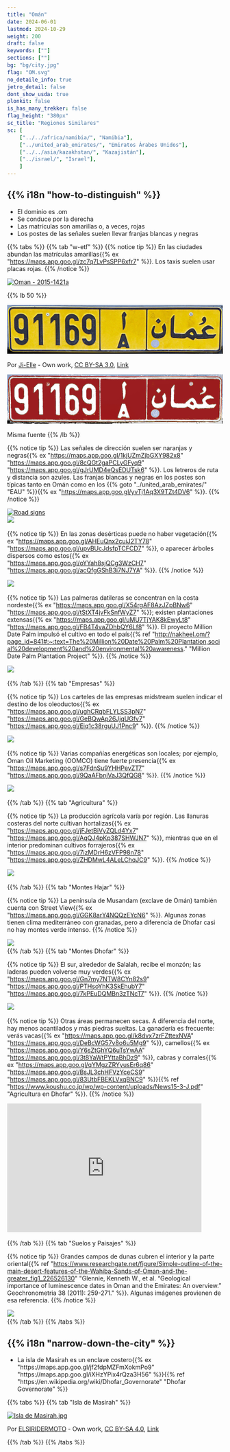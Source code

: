 ```yaml
---
title: "Omán"
date: 2024-06-01
lastmod: 2024-10-29
weight: 200
draft: false
keywords: [""]
sections: [""]
bg: "bg/city.jpg"
flag: "OM.svg"
no_detaile_info: true
jetro_detail: false
dont_show_usda: true
plonkit: false
is_has_many_trekker: false
flag_height: "380px"
sc_title: "Regiones Similares"
sc: [
    ["../../africa/namibia/", "Namibia"],
    ["../united_arab_emirates/", "Emiratos Árabes Unidos"],
    ["../../asia/kazakhstan/", "Kazajistán"],
    ["../israel/", "Israel"],
    ]
---
```


<div class="main-desciption country-description">
    <h2 class="section-title">{{% i18n "how-to-distinguish" %}}</h2>
    <ul class="rule-list">
        <li>El dominio es <span class="quiz">.om</span></li>
        <li>Se conduce por la <span class="quiz">derecha</span></li>
        <li>Las matrículas son <span class="quiz">amarillas</span> o, a veces, rojas</li>
        <li>Los postes de las señales suelen llevar franjas blancas y negras</li>
    </ul>
</div>

{{% tabs %}}
{{% tab "w-etf" %}}
{{% notice tip %}}
En las ciudades abundan las matrículas amarillas{{% ex "https://maps.app.goo.gl/zc7q7LvPsSPP6xfr7" %}}. Los taxis suelen usar placas rojas.
{{% /notice %}}

<div class="googlemap-if no-margin">
<a data-flickr-embed="true" href="https://www.flickr.com/photos/37266013@N00/24300474404/in/photolist-D2mhqC-bcgRdp-dq3MVx-H56Xp-nYQJxr-rrhx1a-9w9J4M-kBs2zz-e17Fek-koMCon-8ap44-qCsCuD-at9CL-6eu64S-9EMLTo-hu4P4U-dBrbaq-9DPViY-n48QJ8-NA77jA-riEEC8-LofQDB-NQaNiw-ei8iSQ-8kRYEu-dCytCa-A7fAZ-7siW3Z-aCirYy-26f6oQB-NG7VUs-AhfpY5-8SXQRk-A7fBH-av2s8U-mKufVn-HoPL2h-r2qt3-fqvDp-oCvoZN-HUjd6Y-7rB5uz-JgSqW3-2bF2kcx-iJFfJs-qndJ5X-HoPRL3-95hQgJ-7JR8wU-n48Z9K" title="Oman - 2015-1421a"><img src="https://live.staticflickr.com/1599/24300474404_178c53ecec_c.jpg" width="90%" alt="Oman - 2015-1421a"/></a><script async src="//embedr.flickr.com/assets/client-code.js" charset="utf-8"></script>
</div>

{{% lb 50 %}}

![](1280px-Oman_license_plate_2001_series.jpg)

Por <a href="//commons.wikimedia.org/wiki/User:Ji-Elle" title="User:Ji-Elle">Ji-Elle</a> - <span class="int-own-work" lang="en">Own work</span>, <a href="https://creativecommons.org/licenses/by-sa/3.0" title="Creative Commons Attribution-Share Alike 3.0">CC BY-SA 3.0</a>, <a href="https://commons.wikimedia.org/w/index.php?curid=12980300">Link</a>

![](1280px-Oman_license_plate_2001_series2.jpg)

Misma fuente
{{% /lb %}}

{{% notice tip %}}
Las señales de dirección suelen ser naranjas y negras{{% ex "https://maps.app.goo.gl/1kjUZmZjbGXY982x8" "https://maps.app.goo.gl/8cQGt2gaPCLyGFyq9" "https://maps.app.goo.gl/gJrUMD4eQsEDUTsk6"  %}}. Los letreros de ruta y distancia son azules. Las franjas blancas y negras en los postes son típicas tanto en Omán como en los {{% goto "../united_arab_emirates/" "EAU" %}}{{% ex "https://maps.app.goo.gl/yvTj1Aq3X9TZt4DV6" %}}.
{{% /notice %}}

<div class="googlemap-if no-margin">
<a data-flickr-embed="true" href="https://www.flickr.com/photos/liquidworld/3267308326/in/photolist-5YHNWb-4tC3XM-bcgLRK-64wLyc-nskKRj-4tG6CJ-4tG5pd-4tG5E3-nKFgKj-4tG68W-ns2WA9-4tC2cv-8Q95jf-5kCn4h-Q1n5QR-Dhnf8L-23QcUbM-aFartF-96Ffnc-ackTYG-96Khm4-29WeimA-ns2wVn-dYoWB2-29ZZR4h-h2NjKe-2ajRD-mFYiX2-96FwiH-9rNJYS-24nturK-LFYxVg-5skabF-fP1zeX-Sauoxo-2bj7q1r-bbmerB-RRqSao-ijARGP-267yBNw-bbmdeT-DTGzgn-2dczqNE-25rCanb-bxBwrK-NMfW4x-oTsiHD-oDg2Wc-3eaYji-28QdBod" title="Road signs"><img src="https://live.staticflickr.com/3515/3267308326_aea5344881_c.jpg" width="90%" alt="Road signs"/></a><script async src="//embedr.flickr.com/assets/client-code.js" charset="utf-8"></script>
</div>

<div class="googlemap-if no-margin">
<img src="/rule/middle_east/oman/sign.png" width="300px">
</div>

{{% notice tip %}}
En las zonas desérticas puede no haber vegetación{{% ex "https://maps.app.goo.gl/AHEuQnx2cuiJ2TY78" "https://maps.app.goo.gl/upvBUcJdsfpTCFCD7" %}}, o aparecer árboles dispersos como estos{{% ex "https://maps.app.goo.gl/oYYah8sjQCg3WzCH7" "https://maps.app.goo.gl/acQfgGShB3i7NJ7YA" %}}.
{{% /notice %}}

<div class="googlemap-if no-margin">
<img src="/rule/middle_east/oman/desert_sand_dry_hot.jpg" width="90%">
</div>

{{% notice tip %}}
Las palmeras datileras se concentran en la costa nordeste{{% ex "https://maps.app.goo.gl/X54rgAF8AzJZpBNw6" "https://maps.app.goo.gl/tStXT4jvFkSnfWyZ7" %}}; existen plantaciones extensas{{% ex "https://maps.app.goo.gl/uMU7TjYAK8kEwyLt8" "https://maps.app.goo.gl/FB4T4vaZDhbQY6Lf8" %}}. El proyecto Million Date Palm impulsó el cultivo en todo el país{{% ref "http://nakheel.om/?page_id=841#:~:text=The%20Million%20Date%20Palm%20Plantation,social%20development%20and%20environmental%20awareness." "Million Date Palm Plantation Project" %}}.
{{% /notice %}}

<div class="googlemap-if no-margin">
<img src="/rule/middle_east/oman/date_palm_date_palm.jpg" width="90%">
</div>


{{% /tab %}}
{{% tab "Empresas" %}}

{{% notice tip %}}
Los carteles de las empresas midstream suelen indicar el destino de los oleoductos{{% ex "https://maps.app.goo.gl/ughCRqbFLYLSS3pN7" "https://maps.app.goo.gl/GeBQwAp26JjqUGfv7" "https://maps.app.goo.gl/Eiq1c38rguUJ1Pnc9" %}}.
{{% /notice %}}

<div class="googlemap-if no-margin">
<img src="oil_pipeline.jpg" width="90%">
</div>

{{% notice tip %}}
Varias compañías energéticas son locales; por ejemplo, Oman Oil Marketing (OOMCO) tiene fuerte presencia{{% ex "https://maps.app.goo.gl/s7FdnSu9YHHPevZT7" "https://maps.app.goo.gl/9QaAFbnjVaJ3QfQG8" %}}.
{{% /notice %}}

<div class="googlemap-if">
<img src="gas_station_oman.jpg" width="90%">
</div>

{{% /tab %}}
{{% tab "Agricultura" %}}

{{% notice tip %}}
La producción agrícola varía por región. Las llanuras costeras del norte cultivan hortalizas{{% ex "https://maps.app.goo.gl/jFJetBiVyZQLd4Yx7" "https://maps.app.goo.gl/AqQJ4pKp387SHWJN7" %}}, mientras que en el interior predominan cultivos forrajeros{{% ex "https://maps.app.goo.gl/7izMDrH6zVFP98n78" "https://maps.app.goo.gl/ZHDMwL4ALeLChqJC9" %}}.
{{% /notice %}}

<div class="googlemap-if no-margin">
<img src="oman_farmland.jpg" width="90%">
</div>

{{% /tab %}}
{{% tab "Montes Hajar" %}}

{{% notice tip %}}
La península de Musandam (exclave de Omán) también cuenta con Street View{{% ex "https://maps.app.goo.gl/GGK8arY4NQQzEYcN6" %}}. Algunas zonas tienen clima mediterráneo con granadas, pero a diferencia de Dhofar casi no hay montes verde intenso.
{{% /notice %}}


<div class="googlemap-if no-margin">
<img src="/rule/middle_east/oman/street_travel_car_mountain.jpg">
</div>
{{% /tab %}}
{{% tab "Montes Dhofar" %}}

{{% notice tip %}}
El sur, alrededor de Salalah, recibe el monzón; las laderas pueden volverse muy verdes{{% ex "https://maps.app.goo.gl/Gn7my7NTW8CYn82s9" "https://maps.app.goo.gl/PTHsoYhK3SkEhubY7" "https://maps.app.goo.gl/7kPEuDQMBn3zTNcT7" %}}.
{{% /notice %}}

<div class="googlemap-if no-margin">
<img src="/rule/middle_east/oman/after_rain_7.jpg" width="90%">
</div>

{{% notice tip %}}
Otras áreas permanecen secas. A diferencia del norte, hay menos acantilados y más piedras sueltas. La ganadería es frecuente: verás vacas{{% ex "https://maps.app.goo.gl/k8dvx7zrFZttexNVA" "https://maps.app.goo.gl/DeBcWG57v8o6u5Mg9" %}}, camellos{{% ex "https://maps.app.goo.gl/Y6sZtGhYQ6uTsYwAA" "https://maps.app.goo.gl/3t8YaWtPYttaBhDz9" %}}, cabras y corrales{{% ex "https://maps.app.goo.gl/qYMgzZRYyusEr6q86" "https://maps.app.goo.gl/BsJL3chHFVzYceCS9" "https://maps.app.goo.gl/83UtbFBEKLVxqBNC9" %}}{{% ref "https://www.koushu.co.jp/wp/wp-content/uploads/News15-3-J.pdf" "Agricultura en Dhofar" %}}.
{{% /notice %}}

<div class="googlemap-if no-margin">
<iframe src="https://www.google.com/maps/embed?pb=!4v1730273303756!6m8!1m7!1syXctSwPh4pA_oczb5pX-rQ!2m2!1d17.25346706477437!2d54.26192620703163!3f250.73052868617418!4f0.6746594409073907!5f1.2689292377002483" width="90%" height="300" style="border:0;" allowfullscreen="" loading="lazy" referrerpolicy="no-referrer-when-downgrade"></iframe>
</div>

{{% /tab %}}
{{% tab "Suelos y Paisajes" %}}

{{% notice tip %}}
Grandes campos de dunas cubren el interior y la parte oriental{{% ref "https://www.researchgate.net/figure/Simple-outline-of-the-main-desert-features-of-the-Wahiba-Sands-of-Oman-and-the-greater_fig1_226526130" "Glennie, Kenneth W., et al. “Geological importance of luminescence dates in Oman and the Emirates: An overview.” Geochronometria 38 (2011): 259-271." %}}. Algunas imágenes provienen de esa referencia.
{{% /notice %}}


<div class="googlemap-if no-margin">
<img src="/rule/middle_east/oman/soilmap.jpg">
</div>
{{% /tab %}}
{{% /tabs  %}}



<div class="main-desciption area-description">
    <h2 class="section-title">{{% i18n "narrow-down-the-city" %}}</h2>
    <ul class="rule-list">
        <li>La isla de Masirah es un enclave costero{{% ex "https://maps.app.goo.gl/jf2fdpMZFmXokmPo9" "https://maps.app.goo.gl/iXHzYPix4rQza3H56" %}}{{% ref "https://en.wikipedia.org/wiki/Dhofar_Governorate" "Dhofar Governorate" %}}</li>
    </ul>
</div>


{{% tabs %}}
{{% tab "Isla de Masirah" %}}

<div class="googlemap-if no-margin">
<p><a href="https://commons.wikimedia.org/wiki/File:Isla_de_Masirah.jpg#/media/File:Isla_de_Masirah.jpg"><img src="https://upload.wikimedia.org/wikipedia/commons/2/28/Isla_de_Masirah.jpg" alt="Isla de Masirah.jpg" width="90%"></a></p>
<p>Por <a href="//commons.wikimedia.org/w/index.php?title=User:ELSIRIDERMOTO&amp;action=edit&amp;redlink=1" class="new" title="User:ELSIRIDERMOTO (page does not exist)">ELSIRIDERMOTO</a> - <span class="int-own-work" lang="en">Own work</span>, <a href="https://creativecommons.org/licenses/by-sa/4.0" title="Creative Commons Attribution-Share Alike 4.0">CC BY-SA 4.0</a>, <a href="https://commons.wikimedia.org/w/index.php?curid=94647403">Link</a></p>
</div>
{{% /tab %}}
{{% /tabs  %}}
